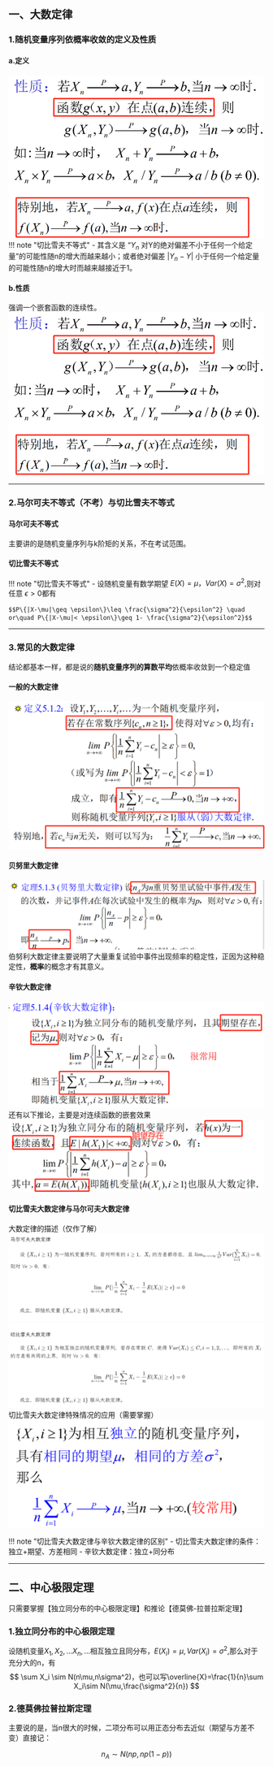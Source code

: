 ## 一、大数定律
### 1.随机变量序列依概率收敛的定义及性质
#### a.定义
![](Attachments/5-大数定律和中心极限定理@zy_image_1.png)
!!! note "切比雪夫不等式" 
    - 其含义是 “$Y_n$ 对Y的绝对偏差不小于任何一个给定量”的可能性随n的增大而越来越小；或者绝对偏差 $|Y_n-Y|$ 小于任何一个给定量的可能性随n的增大时而越来越接近于1。
#### b.性质
强调一个嵌套函数的连续性。
![](Attachments/5-大数定律和中心极限定理@zy_image_1.png)  

---
### 2.马尔可夫不等式（不考）与切比雪夫不等式
#### 马尔可夫不等式
主要讲的是随机变量序列与k阶矩的关系，不在考试范围。
#### 切比雪夫不等式

!!! note "切比雪夫不等式" 
    - 设随机变量有数学期望 $E(X)=\mu，Var(X)=\sigma^2,$则对任意 $\epsilon>0$都有
    
    $$P\{|X-\mu|\geq \epsilon\}\leq \frac{\sigma^2}{\epsilon^2} \quad or\quad P\{|X-\mu|< \epsilon\}\geq 1- \frac{\sigma^2}{\epsilon^2}$$

---
### 3.常见的大数定律
 结论都基本一样，都是说的**随机变量序列的算数平均**依概率收敛到一个稳定值
#### 一般的大数定律
![](Attachments/5-大数定律和中心极限定理@zy_image_2.png)
#### 贝努里大数定律
![](Attachments/5-大数定律和中心极限定理@zy_image_3.png)
伯努利大数定律主要说明了大量重复试验中事件出现频率的稳定性，正因为这种稳定性，**概率**的概念才有其意义。
#### 辛钦大数定律
![](Attachments/5-大数定律和中心极限定理@zy_image_4.png)
还有以下推论，主要是对连续函数的嵌套效果
![](Attachments/5-大数定律和中心极限定理@zy_image_6.png)
#### 切比雪夫大数定律与马尔可夫大数定律
大数定律的描述（仅作了解）
![](Attachments/5-大数定律和中心极限定理@zy_image_7.png)
切比雪夫大数定律特殊情况的应用（需要掌握）
![](Attachments/5-大数定律和中心极限定理@zy_image_8.png)

!!! note "切比雪夫大数定律与辛钦大数定律的区别" 
    - 切比雪夫大数定律的条件：独立+期望、方差相同
    - 辛钦大数定律：独立+同分布

---
## 二、中心极限定理
只需要掌握【独立同分布的中心极限定理】和推论【德莫佛-拉普拉斯定理】
### 1.独立同分布的中心极限定理
设随机变量$X_1,X_2,...X_n,...$相互独立且同分布，$E(X_i)=\mu,Var(X_i)=\sigma^2$,那么对于充分大的n，有
$$
 \sum X_i \sim N(n\mu,n\sigma^2)，也可以写\overline{X}=\frac{1}{n}\sum X_i\sim N(\mu,\frac{\sigma^2}{n})
$$
### 2.德莫佛拉普拉斯定理
主要说的是，当n很大的时候，二项分布可以用正态分布去近似（期望与方差不变）直接记：

$$n_A \sim N(np,np(1-p))$$